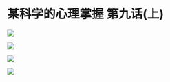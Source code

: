 # 某科学的心理掌握 第九话(上)

![](https://cnindex.github.io/Mental-Out/images/09/1.jpg)

![](https://cnindex.github.io/Mental-Out/images/09/2.jpg)

![](https://cnindex.github.io/Mental-Out/images/09/3.jpg)

![](https://cnindex.github.io/Mental-Out/images/09/4.jpg)
